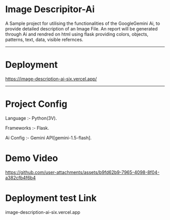 # Image Descripitor-Ai
A Sample project for utilising the functionalities of the GoogleGemini Ai, to provide detailed description of an Image File.
An report will be generated through Ai and rendred on html using flask providing colors, objects, patterns, text, data, visible refernces.
________________________________________________
# Deployment
https://image-description-ai-six.vercel.app/
________________________________________________
# Project Config 
Language :- Python(3V).

Frameworks :- Flask.


Ai Config :- Gemini API[gemini-1.5-flash].

# Demo Video
https://github.com/user-attachments/assets/b9fd62b9-7965-4098-8f04-a382cfb4f6b4

# Deployment test Link
image-description-ai-six.vercel.app
